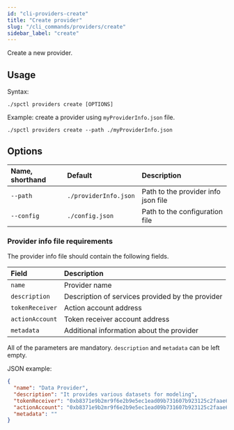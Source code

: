 ```yaml
---
id: "cli-providers-create"
title: "Create provider"
slug: "/cli_commands/providers/create"
sidebar_label: "create"
---
```


Create a new provider.

## Usage

Syntax:
```
./spctl providers create [OPTIONS]
```

Example: create a provider using `myProviderInfo.json` file.

```
./spctl providers create --path ./myProviderInfo.json
```


## Options

| **Name, shorthand** | **Default**           | **Description**                     |
|:--------------------|:----------------------|:------------------------------------|
| `--path`            | `./providerInfo.json` | Path to the provider info json file |
| `--config`          | `./config.json`       | Path to the configuration file      |


### Provider info file requirements

The provider info file should contain the following fields.

| **Field**       | **Description**                                  | 
|:----------------|:-------------------------------------------------|
| `name`          | Provider name                                    | 
| `description`   | Description of services provided by the provider | 
| `tokenReceiver` | Action account address                           |
| `actionAccount` | Token receiver account address                   | 
| `metadata`      | Additional information about the provider        | 

All of the parameters are mandatory. `description` and `metadata` can be left empty.

JSON example:
```json title="value-offer.json"
{
  "name": "Data Provider",
  "description": "It provides various datasets for modeling",
  "tokenReceiver": "0xb8371e9b2mr9f6e2b9e5ec1ead09b731607b923125c2faae6076df72f37e4b2e",
  "actionAccount": "0xb8371e9b2mr9f6e2b9e5ec1ead09b731607b923125c2faae6076df72f37e4b2e",
  "metadata": ""
}
```
